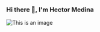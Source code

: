 ### Hi there 👋, I'm Hector Medina

![This is an image](https://miro.medium.com/max/1360/0*7Q3yvSIv_t0ioJ-Z.gif)






